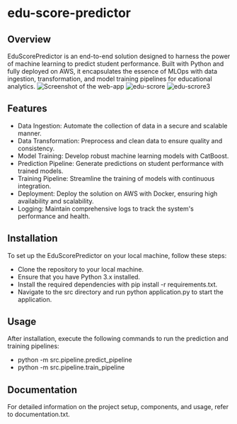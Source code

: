 # edu-score-predictor
## Overview
EduScorePredictor is an end-to-end solution designed to harness the power of machine learning to predict student performance. Built with Python and fully deployed on AWS, it encapsulates the essence of MLOps with data ingestion, transformation, and model training pipelines for educational analytics.
![Screenshot of the web-app](https://github.com/SalaheddineAD/edu-score-predictor/assets/93080778/fb4b38e1-638f-432d-8f40-a94ae97727be)
![edu-scrore](https://github.com/SalaheddineAD/edu-score-predictor/assets/93080778/6b75b429-e122-4872-a541-a7ac4155055d)
![edu-scrore3](https://github.com/SalaheddineAD/edu-score-predictor/assets/93080778/8b05a148-925a-4c27-8ec8-0698f06a7bdd)

## Features
- Data Ingestion: Automate the collection of data in a secure and scalable manner.
- Data Transformation: Preprocess and clean data to ensure quality and consistency.
- Model Training: Develop robust machine learning models with CatBoost.
- Prediction Pipeline: Generate predictions on student performance with trained models.
- Training Pipeline: Streamline the training of models with continuous integration.
- Deployment: Deploy the solution on AWS with Docker, ensuring high availability and scalability.
- Logging: Maintain comprehensive logs to track the system's performance and health.
## Installation
To set up the EduScorePredictor on your local machine, follow these steps:

- Clone the repository to your local machine.
- Ensure that you have Python 3.x installed.
- Install the required dependencies with pip install -r requirements.txt.
- Navigate to the src directory and run python application.py to start the application.
## Usage
After installation, execute the following commands to run the prediction and training pipelines:
- python -m src.pipeline.predict_pipeline
- python -m src.pipeline.train_pipeline
## Documentation
For detailed information on the project setup, components, and usage, refer to documentation.txt.
